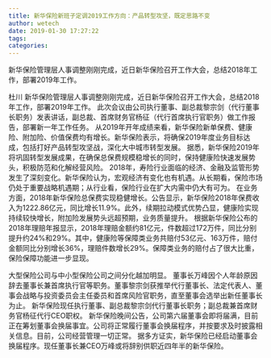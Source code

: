 ```yaml
---
title: 新华保险新班子定调2019工作方向：产品转型攻坚，既定思路不变 
author: wetech
date: 2019-01-30 17:27:22
tags: 
categories: 
---
```

新华保险管理层人事调整刚刚完成，近日新华保险召开工作大会，总结2018年工作，部署2019年工作。
<!-- more -->
杜川
新华保险管理层人事调整刚刚完成，近日新华保险召开工作大会，总结2018年工作，部署2019年工作。
此次会议由公司执行董事、副总裁黎宗剑（代行董事长职务）发表讲话，副总裁、首席财务官杨征（代行首席执行官职务）做工作报告，部署新一年工作任务。
从2019年开年成绩来看，新华保险新单保费、健康险、附加险、价值保费均有增长。新华保险表示，将确保2019年度业务目标达成，包括打好产品转型攻坚战，深化大中城市转型发展。
据悉，新华保险2019年将巩固转型发展成果，在确保总保费规模稳增长的同时，保持健康险快速发展势头，积极防范和化解经营风险。
2018年，寿险行业面临的经济、金融及监管形势发生了深刻变化。新华保险认为，宏观经济有变化也有机遇。从长期看，保险市场仍处于重要战略机遇期；从行业看，保险行业在扩大内需中仍大有可为。
在业务方面，2018年新华保险总保费实现稳健增长。公告显示，新华保险2018年保费收入为1222.86亿元，同比增长11.9%。此外，续期拉动模式优势凸显，健康险实现持续较快增长，附加险发展势头远超预期，业务质量提升。
根据新华保险公布的2018年理赔年报显示，2018年理赔金额约81亿元，件数超过172万件，同比分别提升约24%和29%。其中，健康险等保障类业务共赔付53亿元、163万件，赔付金额同比分别增长36%，理赔件数增长29%。保障类业务的赔付占了很大比重，保险保障功能进一步显现。
 
 
大型保险公司与中小型保险公司之间分化越加明显。
董事长万峰因个人年龄原因辞去董事长兼首席执行官等职务。董事黎宗剑获推举代行董事长、法定代表人、董事会战略与投资委员会主任委员和首席风险官职务，直至董事会选举出新任董事长为止。
新华保险现任执行董事、副总裁黎宗剑代行董事长职务；副总裁兼首席财务官杨征代行CEO职权。
新华保险晚间公告，公司第六届董事会即将届满，目前正在筹划董事会换届事宜。公司将正常履行董事会换届程序，并按要求及时披露相关信息。目前，公司经营管理一切正常。
据多方证实，新华保险已经启动董事会换届程序。现任董事长兼CEO万峰或将辞别供职近四年半的新华保险。
